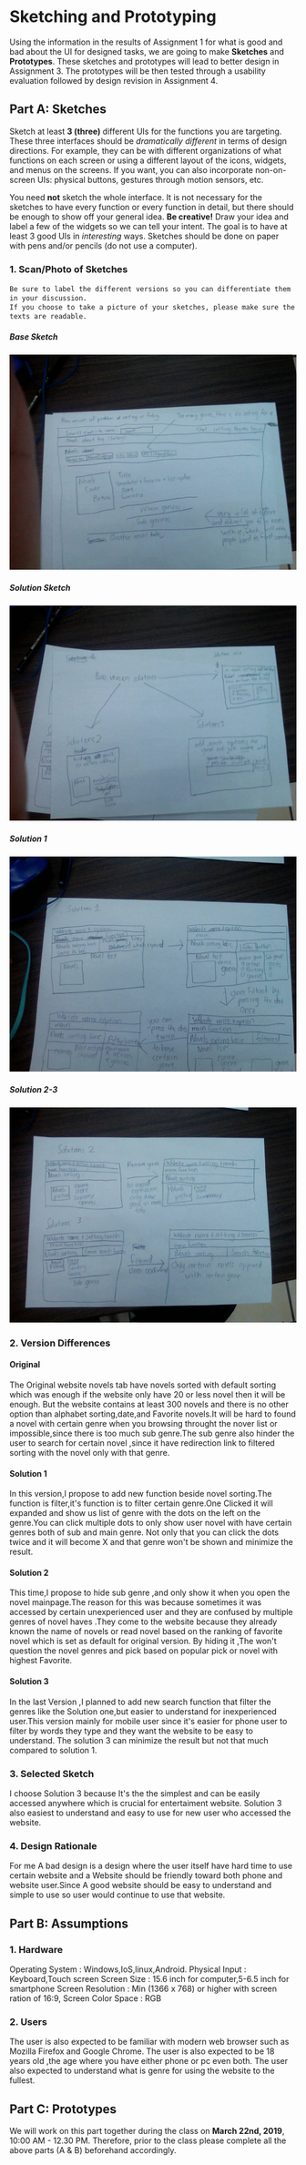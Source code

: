 # Sketching and Prototyping
Using the information in the results of Assignment 1 for what is good and bad about the UI for designed tasks, we are going to make **Sketches** and **Prototypes**. These sketches and prototypes will lead to better design in Assignment 3. The prototypes will be then tested through a usability evaluation followed by design revision in Assignment 4.

## Part A: Sketches
Sketch at least **3 (three)** different UIs for the functions you are targeting. These three interfaces should be _dramatically different_ in terms of design directions. For example, they can be with different organizations of what functions on each screen or using a different layout of the icons, widgets, and menus on the screens. If you want, you can also incorporate non-on-screen UIs: physical buttons, gestures through motion sensors, etc.

You need **not** sketch the whole interface. It is not necessary for the sketches to have every function or every function in detail, but there should be enough to show off your general idea. **Be creative!** Draw your idea and label a few of the widgets so we can tell your intent. The goal is to have at least 3 good UIs in *interesting* ways. Sketches should be done on paper with pens and/or pencils (do not use a computer).

### 1. Scan/Photo of Sketches
```
Be sure to label the different versions so you can differentiate them in your discussion. 
If you choose to take a picture of your sketches, please make sure the texts are readable.
```
##### Base Sketch
![Scan/Photo of Sketches](https://github.com/hci-a-if-its-2019/assignment-2-DennasTrue/blob/master/5302.jpg)
##### Solution Sketch
![Scan/Photo of Sketches](https://github.com/hci-a-if-its-2019/assignment-2-DennasTrue/blob/master/5303.jpg)
##### Solution 1
![Scan/Photo of Sketches](https://github.com/hci-a-if-its-2019/assignment-2-DennasTrue/blob/master/5306.jpg)
##### Solution 2-3
![Scan/Photo of Sketches](https://github.com/hci-a-if-its-2019/assignment-2-DennasTrue/blob/master/5305.jpg)
### 2. Version Differences
#### Original
The Original website novels tab have novels sorted with default sorting which was enough if the website only have 20 or less novel then it will be enough. But the website contains at least  300 novels and there is no other option than alphabet sorting,date,and Favorite novels.It will be hard to found a novel with certain genre when you browsing throught the nover list or impossible,since there is too much sub genre.The sub genre also hinder the user to search for certain novel ,since it have redirection link to filtered sorting with the novel only with that genre.
#### Solution 1
In this version,I propose to add new function beside novel sorting.The function is filter,it's function is to filter certain genre.One Clicked it will expanded and show us list of genre with the dots on the left on the genre.You can click multiple dots to only show user novel with have certain  genres both of sub and main genre. Not only that you can click the dots twice and it will become X and that genre won't be shown and minimize the result.
#### Solution 2
This time,I propose to hide sub genre ,and only show it when you open the novel mainpage.The reason for this was because sometimes it was accessed by certain unexperienced user and they are confused by multiple genres of novel haves .They come to the website because they already known the name of novels or read novel based on the ranking of favorite novel which is set as default for original version. By hiding it ,The won't question the novel genres and pick based on popular pick or novel with highest Favorite.
#### Solution 3
In the last Version ,I planned to add new search function that filter the genres like the Solution one,but easier to understand for inexperienced user.This version mainly  for mobile user since it's easier for phone  user to filter by words they type and they want the website to be easy to understand. The solution 3 can minimize the result but not that much compared to solution 1.


### 3. Selected Sketch

I choose Solution 3 because It's the the simplest and can be easily accessed anywhere which is crucial for entertaiment website. Solution 3 also easiest to understand and easy to use for new user who accessed the website.

### 4. Design Rationale
For me A bad design is a design where the user itself have hard time to use certain website and a Website should be friendly toward both phone and website user.Since A good website should be easy to understand and simple to use so user would continue to use that website.

## Part B: Assumptions
### 1. Hardware
Operating System : Windows,IoS,linux,Android.
Physical Input : Keyboard,Touch screen
Screen Size : 15.6 inch for computer,5-6.5 inch for smartphone
Screen Resolution : Min (1366 x 768) or higher with screen ration of 16:9,
Screen Color Space : RGB
### 2. Users
 The user is also expected to be familiar with modern web browser such as Mozilla Firefox and Google Chrome. The user is also expected to be 18 years old ,the age where you have either phone or pc even both. The user also expected to understand what is genre for using the website to the fullest.

## Part C: Prototypes
We will work on this part together during the class on **March 22nd, 2019**, 10:00 AM - 12.30 PM. Therefore, prior to the class please complete all the above parts (A & B) beforehand accordingly.
